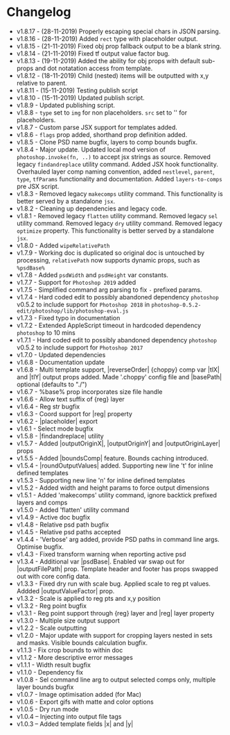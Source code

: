 # Changelog

- v1.8.17 - (28-11-2019) Properly escaping special chars in JSON parsing.
- v1.8.16 - (28-11-2019) Added `rect` type with placeholder output.
- v1.8.15 - (21-11-2019) Fixed obj prop fallback output to be a blank string.
- v1.8.14 - (21-11-2019) Fixed tf output value factor bug.
- v1.8.13 - (19-11-2019) Added the ability for obj props with default sub-props and dot notatation access from template.
- v1.8.12 - (18-11-2019) Child (nested) items will be outputted with x,y relative to parent.
- v1.8.11 - (15-11-2019) Testing publish script
- v1.8.10 - (15-11-2019) Updated publish script.
- v1.8.9 - Updated publishing script.
- v1.8.8 - `type` set to `img` for non placeholders. `src` set to '' for placeholders.
- v1.8.7 - Custom parse JSX support for templates added.
- v1.8.6 - `flags` prop added, shorthand prop definition added.
- v1.8.5 - Clone PSD name bugfix, layers to comp bounds bugfix.
- v1.8.4 - Major update. Updated local mod version of `photoshop.invoke(fn, ..)` to accept jsx strings as source. Removed legacy `findandreplace` utility command. Added JSX hook functionality. Overhauled layer comp naming convention, added  `nestlevel`, `parent`, `type`, `tfParams` functionality and documentation. Added `layers-to-comps` pre JSX script.
- v1.8.3 - Removed legacy `makecomps` utility command. This functionality is better served by a standalone `jsx`.
- v1.8.2 - Cleaning up dependencies and legacy code.
- v1.8.1 - Removed legacy `flatten` utility command. Removed legacy `sel` utility command. Removed legacy `dry` utility command. Removed legacy `optimize` property. This functionality is better served by a standalone `jsx`.
- v1.8.0 - Added `wipeRelativePath`
- v1.7.9 - Working doc is duplicated so original doc is untouched by processing, `relativePath` now supports dynamic props, such as `%psdBase%`
- v1.7.8 - Added `psdWidth` and `psdHeight` var constants.
- v1.7.7 - Support for `Photoshop 2019` added
- v1.7.5 - Simplified command arg parsing to fix `-` prefixed params.
- v1.7.4 - Hard coded edit to possibly abandoned dependency `photoshop` v0.5.2 to include support for `Photoshop 2018` in `photoshop-0.5.2-edit/photoshop/lib/photoshop-eval.js`
- v1.7.3 - Fixed typo in documentation
- v1.7.2 - Extended AppleScript timeout in hardcoded dependency `photoshop` to 10 mins
- v1.7.1 - Hard coded edit to possibly abandoned dependency `photoshop` v0.5.2 to include support for `Photoshop 2017`
- v1.7.0 - Updated dependencies
- v1.6.8 - Documentation update
- v1.6.8 - Multi template support,  |reverseOrder| {choppy} comp var |tlX| and |tlY| output props added. Made '.choppy' config file and |basePath| optional (defaults to "./")
- v1.6.7 - %base% prop incorporates size file handle
- v1.6.6 - Allow text suffix of {reg} layer
- v1.6.4 - Reg str bugfix
- v1.6.3 - Coord support for |reg| property
- v1.6.2 - |placeholder| export
- v1.6.1 - Select mode bugfix
- v1.5.8 - |findandreplace| utility
- v1.5.7 - Added |outputOriginX|, |outputOriginY| and |outputOriginLayer| props
- v1.5.5 - Added |boundsComp| feature. Bounds caching introduced.
- v1.5.4 - |roundOutputValues| added. Supporting new line 't' for inline defined templates
- v1.5.3 - Supporting new line 'n' for inline defined templates
- v1.5.2 - Added width and height params to force output dimensions
- v1.5.1 - Added 'makecomps' utility command, ignore backtick prefixed layers and comps
- v1.5.0 - Added 'flatten' utility command
- v1.4.9 - Active doc bugfix
- v1.4.8 - Relative psd path bugfix
- v1.4.5 - Relative psd paths accepted
- v1.4.4 - 'Verbose' arg added, provide PSD paths in command line args. Optimise bugfix.
- v1.4.3 - Fixed transform warning when reporting active psd
- v1.3.4 - Additional var |psdBase|. Enabled var swap out for |outputFilePath| prop. Template
header and footer has props swapped out with core config data.
- v1.3.3 - Fixed dry run with scale bug. Applied scale to reg pt values. Addded
|outputValueFactor| prop.
- v1.3.2 - Scale is applied to reg pts and x,y position
- v1.3.2 - Reg point bugfix
- v1.3.1 - Reg point support through {reg} layer and |reg| layer property
- v1.3.0 - Multiple size output support
- v1.2.2 - Scale outputting
- v1.2.0 - Major update with support for cropping layers nested in sets and masks.
Visible bounds calculation bugfix.
- v1.1.3 - Fix crop bounds to within doc
- v1.1.2 - More descriptive error messages
- v1.1.1 - Width result bugfix
- v1.1.0 - Dependency fix
- v1.0.8 - Sel command line arg to output selected comps only, multiple layer bounds bugfix
- v1.0.7 - Image optimisation added (for Mac)
- v1.0.6 - Export gifs with matte and color options
- v1.0.5 - Dry run mode
- v1.0.4 – Injecting into output file tags
- v1.0.3 – Added template fields |x| and |y|
